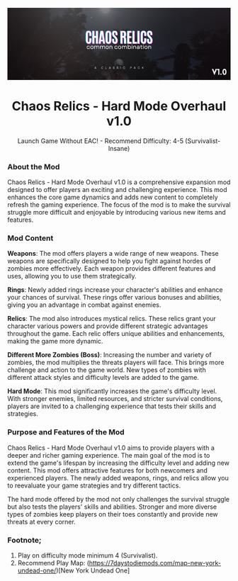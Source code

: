 <a name="readme-top"></a>

<div align="center">
  <a href="https://discord.gg/sDQGBTDujQ">
    <img src="./Chaos Relics.png" alt="Logo" width="auto" height="auto">
  </a>

  <h1 align="center">Chaos Relics - Hard Mode Overhaul v1.0</h3>

  <p align="center">
    Launch Game Without EAC! - Recommend Difficulty: 4-5 (Survivalist-Insane)
    <br />
  </p>
</div>

### About the Mod

Chaos Relics - Hard Mode Overhaul v1.0 is a comprehensive expansion mod designed to offer players an exciting and challenging experience. This mod enhances the core game dynamics and adds new content to completely refresh the gaming experience. The focus of the mod is to make the survival struggle more difficult and enjoyable by introducing various new items and features.

### Mod Content

**Weapons**:
The mod offers players a wide range of new weapons. These weapons are specifically designed to help you fight against hordes of zombies more effectively. Each weapon provides different features and uses, allowing you to use them strategically.

**Rings**:
Newly added rings increase your character's abilities and enhance your chances of survival. These rings offer various bonuses and abilities, giving you an advantage in combat against enemies.

**Relics**:
The mod also introduces mystical relics. These relics grant your character various powers and provide different strategic advantages throughout the game. Each relic offers unique abilities and enhancements, making the game more dynamic.

**Different More Zombies (Boss)**:
Increasing the number and variety of zombies, the mod multiplies the threats players will face. This brings more challenge and action to the game world. New types of zombies with different attack styles and difficulty levels are added to the game.

**Hard Mode**:
This mod significantly increases the game's difficulty level. With stronger enemies, limited resources, and stricter survival conditions, players are invited to a challenging experience that tests their skills and strategies.

### Purpose and Features of the Mod

Chaos Relics - Hard Mode Overhaul v1.0 aims to provide players with a deeper and richer gaming experience. The main goal of the mod is to extend the game's lifespan by increasing the difficulty level and adding new content. This mod offers attractive features for both newcomers and experienced players. The newly added weapons, rings, and relics allow you to reevaluate your game strategies and try different tactics.

The hard mode offered by the mod not only challenges the survival struggle but also tests the players' skills and abilities. Stronger and more diverse types of zombies keep players on their toes constantly and provide new threats at every corner.

### Footnote;

1. Play on difficulty mode minimum 4 (Survivalist).
2. Recommend Play Map: (https://7daystodiemods.com/map-new-york-undead-one/)[New York Undead One]
